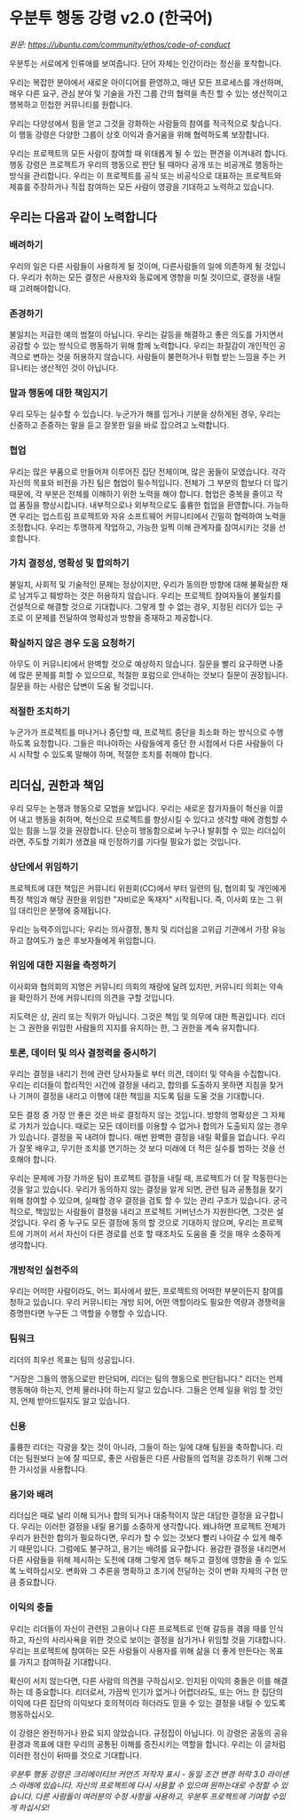 # 우분투 행동 강령 v2.0 (한국어)
_원문: https://ubuntu.com/community/ethos/code-of-conduct_

우분투는 서로에게 인류애를 보여줍니다. 단어 자체는 인간이라는 정신을 포착합니다.

우리는 복잡한 분야에서 새로운 아이디어를 환영하고, 매년 모든 프로세스를 개선하며, 매우 다른 요구, 관심 분야 및 기술을 가진 그룹 간의 협력을 촉진 할 수 있는 생산적이고 행복하고 민첩한 커뮤니티를 원합니다.

우리는 다양성에서 힘을 얻고 그것을 강화하는 사람들의 참여를 적극적으로 찾습니다.
이 행동 강령은 다양한 그룹이 상호 이익과 즐거움을 위해 협력하도록 보장합니다.

우리는 프로젝트의 모든 사람이 참여할 때 위태롭게 될 수 있는 편견을 이겨내려 합니다.
행동 강령은 프로젝트가 우리의 행동으로 판단 될 때마다 공개 또는 비공개로 행동하는 방식을 관리합니다.
우리는 이 프로젝트를 공식 또는 비공식으로 대표하는 프로젝트와 제휴를 주장하거나 직접 참여하는 모든 사람이 영광을 기대하고 노력하고 있습니다.

## 우리는 다음과 같이 노력합니다
### 배려하기
우리의 일은 다른 사람들이 사용하게 될 것이며, 다른사람들의 일에 의존하게 될 것입니다. 우리가 취하는 모든 결정은 사용자와 동료에게 영향을 미칠 것이므로, 결정을 내릴 때 고려해야합니다.

### 존경하기
불일치는 저급한 예의 범절이 아닙니다.
우리는 갈등을 해결하고 좋은 의도를 가지면서 공감할 수 있는 방식으로 행동하기 위해 함께 노력합니다.
우리는 좌절감이 개인적인 공격으로 변하는 것을 허용하지 않습니다. 사람들이 불편하거나 위협 받는 느낌을 주는 커뮤니티는 생산적인 것이 아닙니다.

### 말과 행동에 대한 책임지기
우리 모두는 실수할 수 있습니다. 누군가가 해를 입거나 기분을 상하게된 경우, 우리는 신중하고 존중하는 말을 듣고 잘못한 일을 바로 잡으려고 노력합니다.

### 협업
우리는 많은 부품으로 만들어져 이루어진 집단 전체이며, 많은 꿈들이 모였습니다. 각각 자신의 목표와 비전을 가진 팀은 협업이 필수적입니다. 전체가 그 부분의 합보다 더 많기 때문에, 각 부분은 전체를 이해하기 위한 노력을 해야 합니다. 협업은 중복을 줄이고 작업 품질을 향상시킵니다. 내부적으로나 외부적으로도 훌륭한 헙업을 환영합니다. 가능하면 우리는 업스트림 프로젝트와 자유 소프트웨어 커뮤니티에서 긴밀히 협력하여 노력을 조정합니다. 우리는 투명하게 작업하고, 가능한 일찍 이해 관계자를 참여시키는 것을 선호합니다.

### 가치 결정성, 명확성 및 합의하기
불일치, 사회적 및 기술적인 문제는 정상이지만, 우리가 동의한 방향에 대해 불확실한 채로 남겨두고 훼방하는 것은 허용하지 않습니다. 우리는 프로젝트 참여자들이 불일치를 건설적으로 해결할 것으로 기대합니다. 그렇게 할 수 없는 경우, 지정된 리더가 있는 구조로 이 문제를 전달하여 명확성과 방향을 중재하고 제공합니다.

### 확실하지 않은 경우 도움 요청하기
아무도 이 커뮤니티에서 완벽할 것으로 예상하지 않습니다. 질문을 빨리 요구하면 나중에 많은 문제를 피할 수 있으므로, 적절한 포럼으로 안내하는 것보다 질문이 권장됩니다. 질문을 하는 사람은 답변이 도움 될 것입니다.

### 적절한 조치하기
누군가가 프로젝트를 떠나거나 중단할 때, 프로젝트 중단을 최소화 하는 방식으로 수행하도록 요청합니다.
그들은 떠나야하는 사람들에게 중단 한 시점에서 다른 사람들이 다시 시작할 수 있도록 말해야 하며, 적절한 조치를 취해야 합니다.

## 리더십, 권한과 책임
우리 모두는 논쟁과 행동으로 모범을 보입니다. 우리는 새로운 참가자들이 혁신을 이끌어 내고 행동을 취하며, 혁신으로 프로젝트를 향상시킬 수 있다고 생각할 때에 경험할 수 있는 힘을 느낄 것을 권장합니다. 단순히 행동함으로써 누구나 발휘할 수 있는 리더십이라면, 주도할 기회가 생겼을 때 인정하기를 기다릴 필요가 없는 것입니다.

### 상단에서 위임하기
프로젝트에 대한 책임은 커뮤니티 위원회(CC)에서 부터 일련의 팀, 협의회 및 개인에게 특정 책임과 해당 권한을 위임한 "자비로운 독재자" 시작됩니다. 즉, 이사회 또는 그 위임 대리인은 분쟁에 중재됩니다.

우리는 능력주의입니다; 우리는 의사결정, 통치 및 리더십을 고위급 기관에서 가장 유능하고 참여도가 높은 후보자들에게 위임합니다.

### 위임에 대한 지원을 측정하기
이사회와 협의회의 지명은 커뮤니티 의회의 재량에 달려 있지만, 커뮤니티 의회는 약속을 확인하기 전에 커뮤니티의 의견을 구할 것입니다.

지도력은 상, 권리 또는 직위가 아닙니다. 그것은 책임 및 의무에 대한 특권입니다. 리더는 그 권한을 위임한 사람들의 지지를 유지하는 한, 그 권한을 계숙 유지합니다.

### 토론, 데이터 및 의사 결정력을 중시하기
우리는 결정을 내리기 전에 관련 당사자들로 부터 의견, 데이터 및 약속을 수집합니다. 우리는 리더들이 합리적인 시간에 결정을 내리고, 합의를 도출하지 못하면 지침을 찾거나 기꺼이 결정을 내리고 이행에 대한 책임을 지도록 팀을 도울 것을 기대합니다.

모든 결정 중 가장 안 좋은 것은 바로 결정하지 않는 것입니다. 방향의 명확성은 그 자체로 가치가 있습니다. 때로는 모든 데이터를 이용할 수 없거나 합의가 도출되지 않는 경우가 있습니다. 결정을 꼭 내려야 합니다. 매번 완벽한 결정을 내릴 확률을 없습니다. 우리가 잘못 배우고, 무기한 조치를 연기하는 것 보다 미래에 더 적은 실수를 범하는 것을 선호해야 합니다.

우리는 문제에 가장 가까운 팀이 프로젝트 결정을 내릴 때, 프로젝트가 더 잘 작동한다는 것을 알고 있습니다. 우리가 동의하지 않는 결정을 알게 되면, 관련 팀과 공통점을 찾기 위해 참여할 수 있으며, 실패할 경우 결정을 검토 할 수 있는 관리 구조가 있습니다. 궁극적으로, 책임있는 사람들이 결정을 내리고 프로젝트 거버넌스가 지원한다면, 그것은 설 것입니다. 우리 중 누구도 모든 결정에 동의 할 것으로 기대하지 않으며, 우리는 프로젝트에 기꺼이 서서 자신이 다른 경로를 선호 할 때조차도 도움을 줄 것을 매우 소중하게 생각합니다.

### 개방적인 실천주의
우리는 어떠한 사람이라도, 어느 회사에서 왔든, 프로젝트의 어떠한 부분이든지 참여를 청하고 있습니다. 우리 커뮤니티는 개방 되어, 어떤 역할이라도 필요한 역량과 경쟁력을 증명한다면 누구든 그 역할을 수행할 수 있습니다.

### 팀워크
리더의 최우선 목표는 팀의 성공입니다.

"거장은 그들의 행동으로만 판단되며, 리더는 팀의 행동으로 판단됩니다."
리더는 언제 행동해야 하는지, 언제 물러나야 하는지 알고 있습니다. 그들은 언제 일을 위임 할 것인지, 언제 받아드릴지도 알고 있습니다.

### 신용
훌륭한 리더는 각광을 찾는 것이 아니라, 그들이 하는 일에 대해 팀원을 축하합니다. 리더는 팀원보다 눈에 잘 띠므로, 좋은 사람들은 다른 사람들의 업적을 강조하기 위해 그러한 가시성을 사용합니다.

### 용기와 배려
리더십은 때로 널리 이해 되거나 합의 되거나 대중적이지 않은 대담한 결정을 요구합니다. 우리는 이러한 결정을 내릴 용기를 소중하게 생각합니다. 왜냐하면 프로젝트 전체가 우리가 완전한 합의가 필요하다면, 우리가 할 수 있는 것보다 빨리 나아갈 수 있게 해주기 때문입니다. 그럼에도 불구하고, 용기는 배려를 요구합니다. 용감한 결정을 내리면서 다른 사람들을 위해 제시하는 도전에 대해 그렇게 염두 해두고 결정에 영향을 줄 수 있도록 노력하십시오. 변화와 그 추론을 명확하고 초기에 전달하는 것이 변화 자체의 구현 만큼 중요합니다.

### 이익의 충돌
우리는 리더들이 자신이 관련된 고용이나 다른 프로젝트로 인해 갈등을 겪을 때를 인식하고, 자신의 사리사욕을 위한 것으로 보이는 결정을 삼가거나 위임할 것을 기대합니다. 우리는 프로젝트에 참여하는 모든 사람들이 사용자를 위해 삶을 더 좋게 만든다는 목표를 가지고 참여하길 기대합니다.

확신이 서지 않는다면, 다른 사람의 의견을 구하십시오. 인지된 이익의 충돌은 이를 해결하는 데 중요합니다. 리더로서, 가끔씩 인기가 없거나 어렵더라도, 또는 어느 한 집단의 이익에 다른 집단의 이익보다 호의적이라 하더라도 믿을 수 있는 결정을 내릴 수 있도록 행동하십시오.

이 강령은 완전하거나 완료 되지 않았습니다. 규정집이 아닙니다. 이 강령은 공동의 공유 환경과 목표에 대한 우리의 공통된 이해를 증진시키는 역할을 합니다. 우리는 이 글처럼 이러한 정신이 뒤따를 것으로 기대합니다.

_우분투 행동 강령은 크리에이티브 커먼즈 저작자 표시 - 동일 조건 변경 허락 3.0 라이센스 아래에 있습니다. 자신의 프로젝트에 다시 사용할 수 있으며 원하는대로 수정할 수 있습니다. 다른 사람들이 여러분의 수정 사항을 사용하고, 우분투 프로젝트에 기여할 수있게 하십시오!_